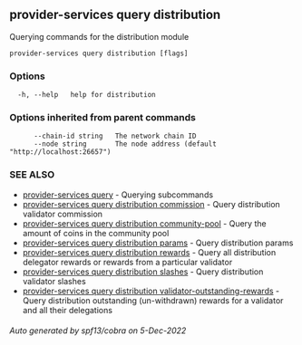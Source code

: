 ## provider-services query distribution

Querying commands for the distribution module

```
provider-services query distribution [flags]
```

### Options

```
  -h, --help   help for distribution
```

### Options inherited from parent commands

```
      --chain-id string   The network chain ID
      --node string       The node address (default "http://localhost:26657")
```

### SEE ALSO

* [provider-services query](provider-services_query.md)	 - Querying subcommands
* [provider-services query distribution commission](provider-services_query_distribution_commission.md)	 - Query distribution validator commission
* [provider-services query distribution community-pool](provider-services_query_distribution_community-pool.md)	 - Query the amount of coins in the community pool
* [provider-services query distribution params](provider-services_query_distribution_params.md)	 - Query distribution params
* [provider-services query distribution rewards](provider-services_query_distribution_rewards.md)	 - Query all distribution delegator rewards or rewards from a particular validator
* [provider-services query distribution slashes](provider-services_query_distribution_slashes.md)	 - Query distribution validator slashes
* [provider-services query distribution validator-outstanding-rewards](provider-services_query_distribution_validator-outstanding-rewards.md)	 - Query distribution outstanding (un-withdrawn) rewards for a validator and all their delegations

###### Auto generated by spf13/cobra on 5-Dec-2022
